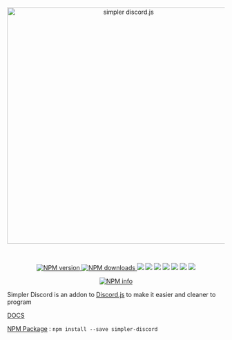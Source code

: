 <div align="center">
  <br />
  <p>
    <a href="https://github.com/DusterTheFirst/SimplerDiscord"><img src="http://i.imgur.com/ypJWwIr.png" width="546" alt="simpler discord.js" /></a>
  </p>
  <br />
  <p>
    <a href="https://www.npmjs.com/package/simpler-discord" align="center" style="width:100%">
      <img src="https://img.shields.io/npm/v/simpler-discord.svg?maxAge=3600" alt="NPM version" />
      <img src="https://img.shields.io/npm/dt/simpler-discord.svg?maxAge=3600" alt="NPM downloads" />
    </a>
    <a href="https://codeclimate.com/github/DusterTheFirst/SimplerDiscord"><img src="https://codeclimate.com/github/DusterTheFirst/SimplerDiscord/badges/gpa.svg"/></a>
    <a href="https://codeclimate.com/github/DusterTheFirst/SimplerDiscord"><img src="https://codeclimate.com/github/DusterTheFirst/SimplerDiscord/badges/issue_count.svg" /></a>
    <a href="https://github.com/DusterTheFirst/SimplerDiscord/issues"><img src="https://img.shields.io/github/issues/DusterTheFirst/SimplerDiscord.svg"/></a>
    <a href="https://github.com/DusterTheFirst/SimplerDiscord/pulls"><img src="https://img.shields.io/github/issues-pr/DusterTheFirst/SimplerDiscord.svg"/></a>
    <a href="https://github.com/DusterTheFirst/SimplerDiscord/graphs/contributors"><img src="https://img.shields.io/github/contributors/DusterTheFirst/SimplerDiscord.svg"></a>
    <a href=""><img src="https://img.shields.io/github/license/DusterTheFirst/SimplerDiscord.svg"></a>
    <a href="https://discord.gg/PbEc9Rg"><img src="https://img.shields.io/discord/102860784329052160.svg?label=discord&colorA=6174b7&colorB=7289DA"/></a>
  </p>
  <p>
    <a href="https://nodei.co/npm/simpler-discord/"><img src="https://nodei.co/npm/simpler-discord.png?downloads=true&stars=true" alt="NPM info" /></a>
  </p>
</div>

Simpler Discord is an addon to [Discord.js](https://discord.js.org/#/) to make it easier and cleaner to program

[DOCS](https://github.com/DusterTheFirst/SimplerDiscord/wiki)

[NPM Package](https://www.npmjs.com/package/simpler-discord) : ```npm install --save simpler-discord```

